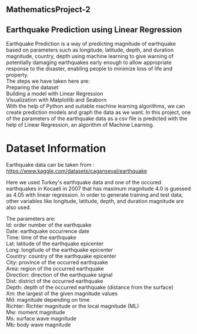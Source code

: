 ## MathematicsProject-2<br />
## Earthquake Prediction using Linear Regression<br />
Earthquake Prediction is a way of predicting magnitude of earthquake based on parameters such as longitude, latitude, depth, and duration magnitude, country, depth using machine learning to give warning of potentially damaging earthquakes early enough to allow appropriate response to the disaster, enabling people to minimize loss of life and property.<br />
The steps we have taken here are:<br />
     Preparing the dataset<br />
     Building a model with Linear Regression<br />
     Visualization with Matplotlib and Seaborn<br />
With the help of Python and suitable machine learning algorithms, we can create prediction models and graph the data as we want. In this project, one of the parameters of the earthquake data as a csv file is predicted with the help of Linear Regression, an algorithm of Machine Learning.<br />
# Dataset Information<br />
Earthquake data can be taken from :<br />
https://www.kaggle.com/datasets/caganseval/earthquake <br />

Here we used Turkey's earthquake data and one of the occured earthquakes in Kocaeli in 2007 that has maximum magnitude 4.0 is guessed as 4.05 with linear regression. In order to generate training and test data, other variables like longitude, latitude, depth, and duration magnitude are also used.<br />

The parameters are:<br />
Id: order number of the earthquake<br />
Date: earthquake occurrence date<br />
Time: time of the earthquake<br />
Lat: latitude of the earthquake epicenter<br />
Long: longitude of the earthquake epicenter<br />
Country: country of the earthquake epicenter<br />
City: province of the occurred earthquake<br />
Area: region of the occurred earthquake<br />
Direction: direction of the earthquake signal<br />
Dist: district of the occurred earthquake<br />
Depth: depth of the occurred earthquake (distance from the surface)<br />
Xm: the largest of the given magnitude values<br />
Md: magnitude depending on time<br />
Richter: Richter magnitude or the local magnitude (ML)<br />
Mw: moment magnitude<br />
Ms: surface wave magnitude<br />
Mb: body wave magnitude<br />


